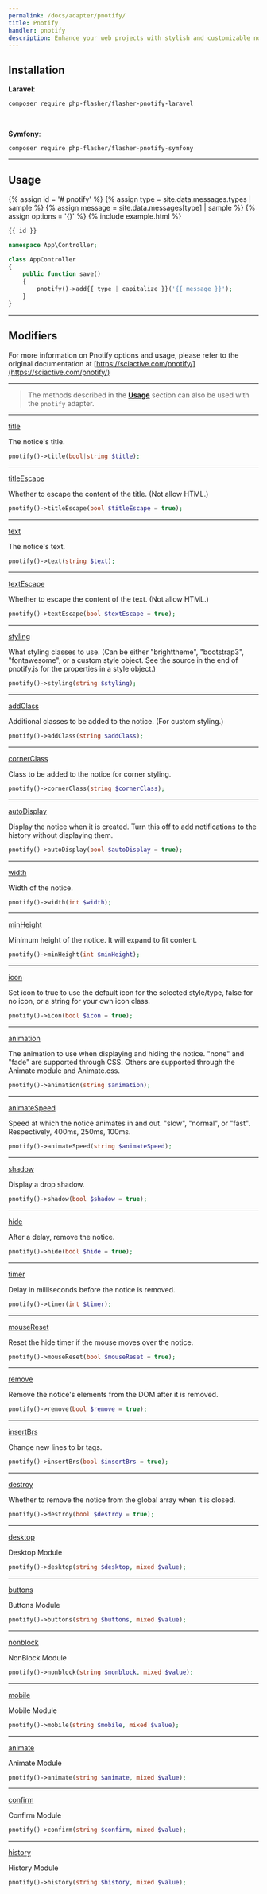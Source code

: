 ```yaml
---
permalink: /docs/adapter/pnotify/
title: Pnotify
handler: pnotify
description: Enhance your web projects with stylish and customizable notification messages using Pnotify, a popular JavaScript library. With a wide range of features and options, Pnotify is easy to install and use, making it a great choice for any project that wants to engage and inform users.
---
```


## <i class="fa-duotone fa-list-radio"></i> Installation

**<i class="fa-brands fa-laravel text-red-900 fa-xl"></i> Laravel**:

```shell
composer require php-flasher/flasher-pnotify-laravel
```

<br />

**<i class="fa-brands fa-symfony text-black fa-xl"></i> Symfony**:

```shell
composer require php-flasher/flasher-pnotify-symfony
```

---

## <i class="fa-duotone fa-list-radio"></i> Usage

{% assign id = '# pnotify' %}
{% assign type = site.data.messages.types | sample %}
{% assign message = site.data.messages[type] | sample %}
{% assign options = '{}' %}
{% include example.html %}

```php
{{ id }}

namespace App\Controller;

class AppController
{
    public function save()
    {        
        pnotify()->add{{ type | capitalize }}('{{ message }}');
    }
} 
```

---

## <i class="fa-duotone fa-list-radio"></i> Modifiers

For more information on Pnotify options and usage, please refer to the original documentation at [https://sciactive.com/pnotify/](https://sciactive.com/pnotify/)

---

> The methods described in the **[Usage](/docs/installation/#-modifiers)** section can also be used with the `pnotify` adapter.

---

<p id="method-title"><a href="#method-title" class="anchor"><i class="fa-duotone fa-link"></i> title</a></p>

The notice's title.

```php
pnotify()->title(bool|string $title);
```

---

<p id="method-titleEscape"><a href="#method-titleEscape" class="anchor"><i class="fa-duotone fa-link"></i> titleEscape</a></p>

Whether to escape the content of the title. (Not allow HTML.)

```php
pnotify()->titleEscape(bool $titleEscape = true);
```

---

<p id="method-text"><a href="#method-text" class="anchor"><i class="fa-duotone fa-link"></i> text</a></p>

The notice's text.

```php
pnotify()->text(string $text);
```

---

<p id="method-textEscape"><a href="#method-textEscape" class="anchor"><i class="fa-duotone fa-link"></i> textEscape</a></p>
 
Whether to escape the content of the text. (Not allow HTML.)

```php
pnotify()->textEscape(bool $textEscape = true);
```

---

<p id="method-styling"><a href="#method-styling" class="anchor"><i class="fa-duotone fa-link"></i> styling</a></p>

What styling classes to use. (Can be either "brighttheme", "bootstrap3", "fontawesome", or a custom style object.
See the source in the end of pnotify.js for the properties in a style object.)

```php
pnotify()->styling(string $styling);
```

---

<p id="method-addClass"><a href="#method-addClass" class="anchor"><i class="fa-duotone fa-link"></i> addClass</a></p>

Additional classes to be added to the notice. (For custom styling.)

```php
pnotify()->addClass(string $addClass);
```

---

<p id="method-cornerClass"><a href="#method-cornerClass" class="anchor"><i class="fa-duotone fa-link"></i> cornerClass</a></p>

Class to be added to the notice for corner styling.

```php
pnotify()->cornerClass(string $cornerClass);
```

---

<p id="method-autoDisplay"><a href="#method-autoDisplay" class="anchor"><i class="fa-duotone fa-link"></i> autoDisplay</a></p>

Display the notice when it is created. Turn this off to add notifications to the history without displaying them.

```php
pnotify()->autoDisplay(bool $autoDisplay = true);
```

---

<p id="method-width"><a href="#method-width" class="anchor"><i class="fa-duotone fa-link"></i> width</a></p>

Width of the notice.

```php
pnotify()->width(int $width);
```

---

<p id="method-minHeight"><a href="#method-minHeight" class="anchor"><i class="fa-duotone fa-link"></i> minHeight</a></p>

Minimum height of the notice. It will expand to fit content.

```php
pnotify()->minHeight(int $minHeight);
```

---

<p id="method-icon"><a href="#method-icon" class="anchor"><i class="fa-duotone fa-link"></i> icon</a></p>

Set icon to true to use the default icon for the selected style/type, false for no icon, or a string for your own
icon class.

```php
pnotify()->icon(bool $icon = true);
```

---

<p id="method-animation"><a href="#method-animation" class="anchor"><i class="fa-duotone fa-link"></i> animation</a></p>

The animation to use when displaying and hiding the notice. "none" and "fade" are supported through CSS. Others
are supported through the Animate module and Animate.css.

```php
pnotify()->animation(string $animation);
```

---

<p id="method-animateSpeed"><a href="#method-animateSpeed" class="anchor"><i class="fa-duotone fa-link"></i> animateSpeed</a></p>

Speed at which the notice animates in and out. "slow", "normal", or "fast". Respectively, 400ms, 250ms, 100ms.

```php
pnotify()->animateSpeed(string $animateSpeed);
```

---

<p id="method-shadow"><a href="#method-shadow" class="anchor"><i class="fa-duotone fa-link"></i> shadow</a></p>

Display a drop shadow.

```php
pnotify()->shadow(bool $shadow = true);
```

---

<p id="method-hide"><a href="#method-hide" class="anchor"><i class="fa-duotone fa-link"></i> hide</a></p>

After a delay, remove the notice.

```php
pnotify()->hide(bool $hide = true);
```

---

<p id="method-timer"><a href="#method-timer" class="anchor"><i class="fa-duotone fa-link"></i> timer</a></p>

Delay in milliseconds before the notice is removed.

```php
pnotify()->timer(int $timer);
```

---

<p id="method-mouseReset"><a href="#method-mouseReset" class="anchor"><i class="fa-duotone fa-link"></i> mouseReset</a></p>

Reset the hide timer if the mouse moves over the notice.

```php
pnotify()->mouseReset(bool $mouseReset = true);
```

---

<p id="method-remove"><a href="#method-remove" class="anchor"><i class="fa-duotone fa-link"></i> remove</a></p>

Remove the notice's elements from the DOM after it is removed.

```php
pnotify()->remove(bool $remove = true);
```

---

<p id="method-insertBrs"><a href="#method-insertBrs" class="anchor"><i class="fa-duotone fa-link"></i> insertBrs</a></p>

Change new lines to br tags.

```php
pnotify()->insertBrs(bool $insertBrs = true);
```

---

<p id="method-destroy"><a href="#method-destroy" class="anchor"><i class="fa-duotone fa-link"></i> destroy</a></p>

Whether to remove the notice from the global array when it is closed.

```php
pnotify()->destroy(bool $destroy = true);
```

---

<p id="method-desktop"><a href="#method-desktop" class="anchor"><i class="fa-duotone fa-link"></i> desktop</a></p>

Desktop Module

```php
pnotify()->desktop(string $desktop, mixed $value);
```

---

<p id="method-buttons"><a href="#method-buttons" class="anchor"><i class="fa-duotone fa-link"></i> buttons</a></p>

Buttons Module

```php
pnotify()->buttons(string $buttons, mixed $value);
```

---

<p id="method-nonblock"><a href="#method-nonblock" class="anchor"><i class="fa-duotone fa-link"></i> nonblock</a></p>

NonBlock Module

```php
pnotify()->nonblock(string $nonblock, mixed $value);
```

---

<p id="method-mobile"><a href="#method-mobile" class="anchor"><i class="fa-duotone fa-link"></i> mobile</a></p>

Mobile Module

```php
pnotify()->mobile(string $mobile, mixed $value);
```

---

<p id="method-animate"><a href="#method-animate" class="anchor"><i class="fa-duotone fa-link"></i> animate</a></p>

Animate Module

```php
pnotify()->animate(string $animate, mixed $value);
```

---

<p id="method-confirm"><a href="#method-confirm" class="anchor"><i class="fa-duotone fa-link"></i> confirm</a></p>

Confirm Module

```php
pnotify()->confirm(string $confirm, mixed $value);
```

---

<p id="method-history"><a href="#method-history" class="anchor"><i class="fa-duotone fa-link"></i> history</a></p>

History Module

```php
pnotify()->history(string $history, mixed $value);
```
